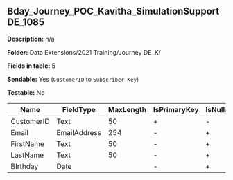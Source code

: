 ## Bday_Journey_POC_Kavitha_SimulationSupportDE_1085

**Description:** n/a

**Folder:** Data Extensions/2021 Training/Journey DE_K/

**Fields in table:** 5

**Sendable:** Yes (`CustomerID` to `Subscriber Key`)

**Testable:** No

| Name | FieldType | MaxLength | IsPrimaryKey | IsNullable | DefaultValue |
| --- | --- | --- | --- | --- | --- |
| CustomerID | Text | 50 | + | - |  |
| Email | EmailAddress | 254 | - | + |  |
| FirstName | Text | 50 | - | + |  |
| LastName | Text | 50 | - | + |  |
| BIrthday | Date |  | - | + |  |
